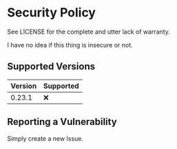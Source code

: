 # Security Policy

See LICENSE for the complete and utter lack of warranty. 

I have no idea if this thing is insecure or not.

## Supported Versions

| Version | Supported          |
| ------- | ------------------ |
| 0.23.1  | :x: |

## Reporting a Vulnerability

Simply create a new Issue.
